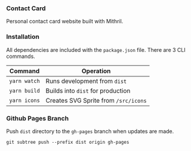 ### Contact Card

Personal contact card website built with Mithril.


### Installation
All dependencies are included with the `package.json` file. There are 3 CLI commands.

|Command| Operation |
|--|--|
| `yarn watch` |  Runs development from `dist`   |
| `yarn build` |  Builds into `dist` for production |
| `yarn icons` |  Creates SVG Sprite from `/src/icons` |

### Github Pages Branch
Push `dist` directory to the `gh-pages` branch when updates are made.

```
git subtree push --prefix dist origin gh-pages
```
